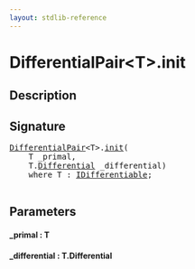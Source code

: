 ```yaml
---
layout: stdlib-reference
---
```


# DifferentialPair\<T\>\.init

## Description





## Signature 

<pre>
<a href="/stdlib-reference/types/DifferentialPair/index" class="code_type">DifferentialPair</a>&lt;T&gt;.<a href="/stdlib-reference/types/DifferentialPair/init">init</a>(
    T <span class='code_param'>_primal</span>,
    T.<a href="/stdlib-reference/types/DifferentialPair/Differential">Differential</a> <span class='code_param'>_differential</span>)
    <span class='code_keyword'>where</span> T : <a href="/stdlib-reference/interfaces/IDifferentiable/index" class="code_type">IDifferentiable</a>;

</pre>

## Parameters

#### \_primal : T
#### \_differential : T\.Differential

